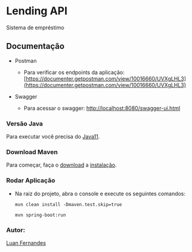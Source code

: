 # Lending API

Sistema de empréstimo

## Documentação
* Postman
  - Para verificar os endpoints da aplicação: [https://documenter.getpostman.com/view/10016660/UVXgLHL3](https://documenter.getpostman.com/view/10016660/UVXgLHL3)
 
* Swagger 
  - Para acessar o swagger: [http://localhost:8080/swagger-ui.html](http://localhost:8080/swagger-ui.html)

### Versão Java
Para executar você precisa do
[Java11][Java11].

### Download Maven
Para começar, faça o [download][maven-download] a [instalação][maven-install].


### Rodar Aplicação

* Na raiz do projeto, abra o console e execute os seguintes comandos:

    ```shell
    mvn clean install -Dmaven.test.skip=true
    ```
    ```shell
    mvn spring-boot:run
    ```


### Autor:

[Luan Fernandes](https://github.com/souluanf)

[maven]: https://maven.apache.org
[maven-download]: https://maven.apache.org/download.cgi
[maven-install]: https://maven.apache.org/install.html
[Java11]: https://docs.oracle.com/en/java/javase/11/install/overview-jdk-installation.html


